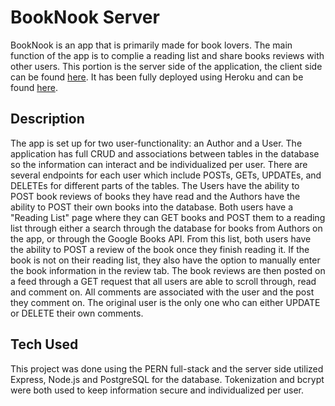 # BookNook Server

BookNook is an app that is primarily made for book lovers. The main function of the app is to complie a reading list and share books reviews with other users. This portion is the server side of the application, the client side can be found [here](https://github.com/TaniaOlivas/booknook-client). It has been fully deployed using Heroku and can be found [here](https://tdo-booknook-client.herokuapp.com/home).

## Description

 The app is set up for two user-functionality: an Author and a User. The application has full CRUD and associations between tables in the database so the information can interact and be individualized per user. There are several endpoints for each user which include POSTs, GETs, UPDATEs, and DELETEs for different parts of the tables. The Users have the ability to POST book reviews of books they have read and the Authors have the ability to POST their own books into the database. Both users have a "Reading List" page where they can GET books and POST them to a reading list through either a search through the database for books from Authors on the app, or through the Google Books API. From this list, both users have the ability to POST a review of the book once they finish reading it. If the book is not on their reading list, they also have the option to manually enter the book information in the review tab. The book reviews are then posted on a feed through a GET request that all users are able to scroll through, read and comment on. All comments are associated with the user and the post they comment on. The original user is the only one who can either UPDATE or DELETE their own comments.

 ## Tech Used
 
 This project was done using the PERN full-stack and the server side utilized Express, Node.js and PostgreSQL for the database. Tokenization and bcrypt were both used to keep information secure and individualized per user.
